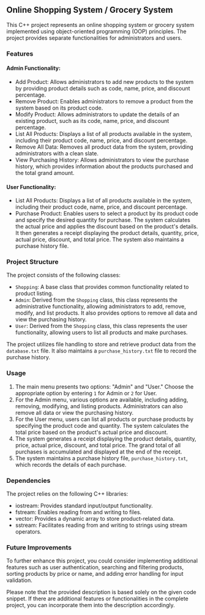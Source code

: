 
## Online Shopping System / Grocery System

This C++ project represents an online shopping system or grocery system implemented using object-oriented programming (OOP) principles. The project provides separate functionalities for administrators and users.

### Features

#### Admin Functionality:
- Add Product: Allows administrators to add new products to the system by providing product details such as code, name, price, and discount percentage.
- Remove Product: Enables administrators to remove a product from the system based on its product code.
- Modify Product: Allows administrators to update the details of an existing product, such as its code, name, price, and discount percentage.
- List All Products: Displays a list of all products available in the system, including their product code, name, price, and discount percentage.
- Remove All Data: Removes all product data from the system, providing administrators with a clean slate.
- View Purchasing History: Allows administrators to view the purchase history, which provides information about the products purchased and the total grand amount.

#### User Functionality:
- List All Products: Displays a list of all products available in the system, including their product code, name, price, and discount percentage.
- Purchase Product: Enables users to select a product by its product code and specify the desired quantity for purchase. The system calculates the actual price and applies the discount based on the product's details. It then generates a receipt displaying the product details, quantity, price, actual price, discount, and total price. The system also maintains a purchase history file.

### Project Structure

The project consists of the following classes:

- `Shopping`: A base class that provides common functionality related to product listing.
- `Admin`: Derived from the `Shopping` class, this class represents the administrative functionality, allowing administrators to add, remove, modify, and list products. It also provides options to remove all data and view the purchasing history.
- `User`: Derived from the `Shopping` class, this class represents the user functionality, allowing users to list all products and make purchases.
 
The project utilizes file handling to store and retrieve product data from the `database.txt` file. It also maintains a `purchase_history.txt` file to record the purchase history.

### Usage

1. The main menu presents two options: "Admin" and "User." Choose the appropriate option by entering `1` for Admin or `2` for User.
2. For the Admin menu, various options are available, including adding, removing, modifying, and listing products. Administrators can also remove all data or view the purchasing history.
3. For the User menu, users can list all products or purchase products by specifying the product code and quantity. The system calculates the total price based on the product's actual price and discount.
4. The system generates a receipt displaying the product details, quantity, price, actual price, discount, and total price. The grand total of all purchases is accumulated and displayed at the end of the receipt.
5. The system maintains a purchase history file, `purchase_history.txt`, which records the details of each purchase.

### Dependencies

The project relies on the following C++ libraries:
- iostream: Provides standard input/output functionality.
- fstream: Enables reading from and writing to files.
- vector: Provides a dynamic array to store product-related data.
- sstream: Facilitates reading from and writing to strings using stream operators.

### Future Improvements

To further enhance this project, you could consider implementing additional features such as user authentication, searching and filtering products, sorting products by price or name, and adding error handling for input validation.

Please note that the provided description is based solely on the given code snippet. If there are additional features or functionalities in the complete project, you can incorporate them into the description accordingly.
